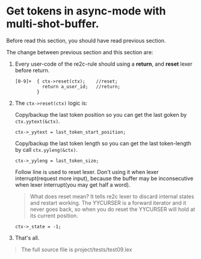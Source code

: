 # <a id="GetTokensAsyncMulti">Get tokens in async-mode with multi-shot-buffer.</a>
Before read this section, you should have read previous section.  

The change between previous section and this section are:
 1. Every user-code of the re2c-rule should using a **return**, and **reset** lexer before return.  
    ```
    [0-9]+  { ctx->reset(ctx);    //reset;
              return a_user_id;   //return;
            } 
    ```
 2. The `ctx->reset(ctx)` logic is:

    Copy/backup the last token position so you can get the last goken by `ctx.yytext(&ctx)`.
    ```
    ctx->_yytext = last_token_start_position; 
    ```
    Copy/backup the last token length so you can get the last token-length by call `ctx.yyleng(&ctx)`.
    ```
    ctx->_yyleng = last_token_size;
    ```
    Follow line is used to reset lexer. Don't using it when lexer interrupt(request more input), because the buffer may be inconsecutive when lexer interrupt(you may get half a word).  

    > What does reset mean? It tells re2c lexer to discard internal states and restart working. The YYCURSER is a forward iterator and it never goes back, so when you do reset the YYCURSER will hold at its current position.  
    ```
    ctx->_state = -1;
    ```
 3. That's all.

> The full source file is project/tests/test09.lex